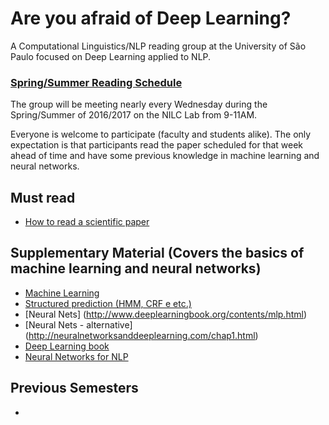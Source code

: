 # Are you afraid of Deep Learning?

A Computational Linguistics/NLP reading group at the University of São Paulo focused on Deep Learning applied to NLP.

### [Spring/Summer Reading Schedule](https://github.com/edilsonacjr/DeepNILC/wiki/Spring-Summer-2016-2017-Reading-Schedule)

The group will be meeting nearly every Wednesday during the Spring/Summer of 2016/2017 on the NILC Lab from 9-11AM.

Everyone is welcome to participate (faculty and students alike). The only expectation is that participants read the paper scheduled for that week ahead of time and have some previous knowledge in machine learning and neural networks.

## Must read

* [How to read a scientific paper](http://www.sciencemag.org/careers/2016/01/how-read-scientific-paper)

## Supplementary Material (Covers the basics of machine learning and neural networks)

* [Machine Learning](http://www.deeplearningbook.org/contents/ml.html)
* [Structured prediction (HMM, CRF e etc.)](https://www.cs.utah.edu/~piyush/teaching/structured_prediction.pdf)
* [Neural Nets] (http://www.deeplearningbook.org/contents/mlp.html)
* [Neural Nets - alternative] (http://neuralnetworksanddeeplearning.com/chap1.html)
* [Deep Learning book](http://www.deeplearningbook.org/)
* [Neural Networks for NLP](http://u.cs.biu.ac.il/~yogo/nnlp.pdf)


## Previous Semesters
* 
